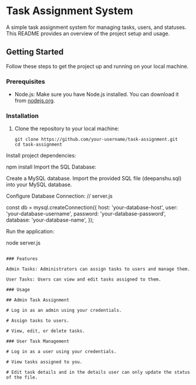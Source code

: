# Task Assignment System

A simple task assignment system for managing tasks, users, and statuses. This README provides an overview of the project setup and usage.

## Getting Started

Follow these steps to get the project up and running on your local machine.

### Prerequisites

- Node.js: Make sure you have Node.js installed. You can download it from [nodejs.org](https://nodejs.org/).

### Installation

1. Clone the repository to your local machine:

   ```shell
   git clone https://github.com/your-username/task-assignment.git
   cd task-assignment
Install project dependencies:

npm install
Import the SQL Database:

Create a MySQL database.
Import the provided SQL file (deepanshu.sql) into your MySQL database.

Configure Database Connection:
// server.js

const db = mysql.createConnection({
  host: 'your-database-host',
  user: 'your-database-username',
  password: 'your-database-password',
  database: 'your-database-name',
});

Run the application:

node server.js

```

### Features

Admin Tasks: Administrators can assign tasks to users and manage them.

User Tasks: Users can view and edit tasks assigned to them.

### Usage

## Admin Task Assignment

# Log in as an admin using your credentials.

# Assign tasks to users.

# View, edit, or delete tasks.

### User Task Management

# Log in as a user using your credentials.

# View tasks assigned to you.

# Edit task details and in the details user can only update the status of the file.